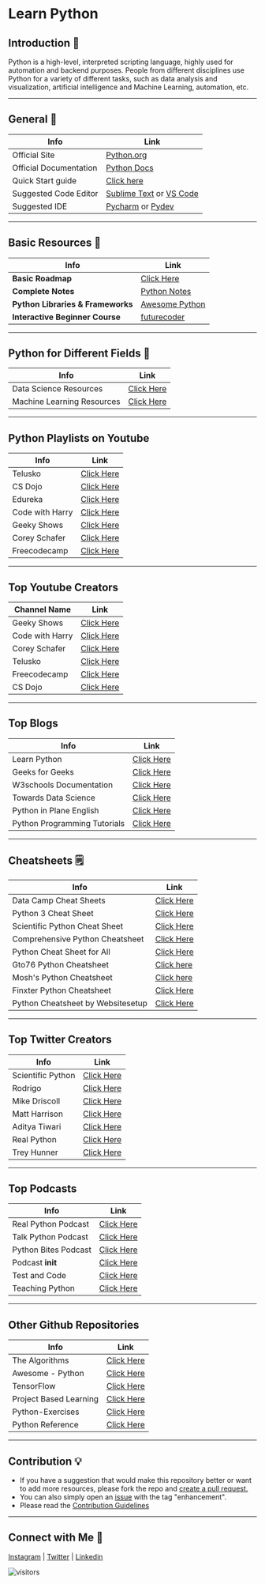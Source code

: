 # Learn Python

## Introduction 💫
Python is a high-level, interpreted scripting language, highly used for automation and backend purposes.
People from different disciplines use Python for a variety of different tasks, such as data analysis and visualization, artificial intelligence and Machine Learning, 
automation, etc.

---

## General 🔗

| Info                               | Link                                                                                                         |
| ---------------------------------- | ------------------------------------------------------------------------------------------------------------ | 
| Official Site                      | [Python.org](https://python.org)                                                                             |
| Official Documentation             | [Python Docs](https://docs.python.org)                                                                       |
| Quick Start guide                  | [Click here](https://www.python.org/about/gettingstarted/)                                                   | 
| Suggested Code Editor              | [Sublime Text](http://www.sublimetext.com/) or [VS Code](code.visualstudio.com)                              |
| Suggested IDE                      | [Pycharm](https://www.jetbrains.com/pycharm/) or [Pydev](http://pydev.org/)                                 |

---

## Basic Resources 🔗

| Info                                   | Link                                                                                                     |
| -------------------------------------  | ---------------------------------------------------------------------------------------------------------|
| **Basic Roadmap**                      | <a href='./roadmap.md' target="_blank">Click Here</a>                                                    |
| **Complete Notes**                     | [Python Notes](https://books.goalkicker.com/PythonBook/)                                                 |   
| **Python Libraries & Frameworks**      | [Awesome Python](https://github.com/vinta/awesome-python)                                                |
| **Interactive Beginner Course**        | [futurecoder](https://futurecoder.io/)                                                                   |

---


## Python for Different Fields 🔗
| Info                                          | Link                                                                                               |
| --------------------------------------------- | -------------------------------------------------------------------------------------------------- |
| Data Science Resources                        | [Click Here](https://github.com/r0f1/datascience)                                                  |
| Machine Learning Resources                    | [Click Here](https://github.com/ujjwalkarn/Machine-Learning-Tutorials)                             |

---

## Python Playlists on Youtube 

| Info                                   | Link                                                                                                     |
| -------------------------------------- | -------------------------------------------------------------------------------------------------------- |
| Telusko                                | [Click Here](https://youtube.com/playlist?list=PLsyeobzWxl7poL9JTVyndKe62ieoN-MZ3)                       |
| CS Dojo                                | [Click Here](https://youtube.com/playlist?list=PLBZBJbE_rGRWeh5mIBhD-hhDwSEDxogDg)                       |
| Edureka                                | [Click Here](https://youtube.com/playlist?list=PL9ooVrP1hQOHY-BeYrKHDrHKphsJOyRyu)                       |
| Code with Harry                        | [Click Here](https://youtube.com/playlist?list=PLu0W_9lII9agICnT8t4iYVSZ3eykIAOME)                       |
| Geeky Shows                            | [Click Here](https://www.youtube.com/playlist?list=PLbGui_ZYuhigZkqrHbI_ZkPBrIr5Rsd5L)                   |
| Corey Schafer                          | [Click Here](https://www.youtube.com/playlist?list=PL-osiE80TeTt2d9bfVyTiXJA-UTHn6WwU)                   |
| Freecodecamp                           | [Click Here](https://www.youtube.com/playlist?list=PLWKjhJtqVAbnqBxcdjVGgT3uVR10bzTEB)                   |

---

## Top Youtube Creators 
| Channel Name                           | Link                                                                                                     |
| -------------------------------------- | -------------------------------------------------------------------------------------------------------- |
| Geeky Shows                            | [Click Here](https://www.youtube.com/user/GeekyShow1)                                                    |
| Code with Harry                        | [Click Here](https://www.youtube.com/c/CodeWithHarry)                                                    |
| Corey Schafer                          | [Click Here](https://www.youtube.com/c/Coreyms)                                                          |
| Telusko                                | [Click Here](https://www.youtube.com/c/Telusko)                                                          |
| Freecodecamp                           | [Click Here](https://www.youtube.com/c/Freecodecamp)                                                     |
| CS Dojo                                | [Click Here](https://www.youtube.com/c/CSDojo)                                                           |

---

## Top Blogs 

| Info                                   | Link                                                                                                     |
| -------------------------------------- | -------------------------------------------------------------------------------------------------------- |
| Learn Python                           | [Click Here](https://learnpython.com/blog/)                                                              |
| Geeks for Geeks                        | [Click Here](https://www.geeksforgeeks.org/python-programming-language/)                                 |
| W3schools Documentation                | [Click Here](https://www.w3schools.com/python/)                                                          |
| Towards Data Science                   | [Click Here](https://towardsdatascience.com/tagged/python)                                               |
| Python in Plane English                | [Click Here](https://python.plainenglish.io/)                                                            |
| Python Programming Tutorials           | [Click Here](https://pythonprogramming.net/)                                                             |

---

## Cheatsheets 🗒️

|Info                                          | Link                                                                                                |
|--------------------------------------------- | --------------------------------------------------------------------------------------------------- |
| Data Camp Cheat Sheets                       | [Click Here](https://www.datacamp.com/community/data-science-cheatsheets)                           |
| Python 3 Cheat Sheet                         | [Click Here](https://perso.limsi.fr/pointal/_media/python:cours:mementopython3-english.pdf)         |
| Scientific Python Cheat Sheet                | [Click Here](https://ipgp.github.io/scientific_python_cheat_sheet/)                                 |
| Comprehensive Python Cheatsheet              | [Click Here](https://gto76.github.io/python-cheatsheet/)                                            |
| Python Cheat Sheet for All                   | [Click Here](https://sinxloud.com/python-cheat-sheet-beginner-advanced/)                            |
| Gto76 Python Cheatsheet                      | [Click here](https://www.pythoncheatsheet.org/)                                                     |
| Mosh's Python Cheatsheet                     | [Click here](https://programmingwithmosh.com/wp-content/uploads/2019/02/Python-Cheat-Sheet.pdf)     |
| Finxter Python Cheatsheet                    | [Click Here](https://blog.finxter.com/python-cheat-sheets/)                                         |
| Python Cheatsheet by Websitesetup            | [Click Here](https://websitesetup.org/wp-content/uploads/2021/04/Python-cheat-sheet-April-2021.pdf) |

---


## Top Twitter Creators

| Info                                   | Link                                                                                                     |
| -------------------------------------- | -------------------------------------------------------------------------------------------------------- |
| Scientific Python                      | [Click Here](https://twitter.com/SciPyTip)                                                               |
| Rodrigo                                | [Click Here](https://twitter.com/mathsppblog)                                                            |
| Mike Driscoll                          | [Click Here](https://twitter.com/driscollis)                                                             | 
| Matt Harrison                          | [Click Here](https://twitter.com/__mharrison__)                                                          |
| Aditya Tiwari                          | [Click Here](https://twitter.com/thegeekyb0y)                                                            |
| Real Python                            | [Click Here](https://twitter.com/realpython)                                                             |
| Trey Hunner                            | [Click Here](https://twitter.com/treyhunner)                                                             |

---

## Top Podcasts

| Info                                          | Link                                                                                               |
| --------------------------------------------  | -------------------------------------------------------------------------------------------------- |
| Real Python Podcast                           | [Click Here](https://realpython.com/podcasts/rpp/)                                                 |
| Talk Python Podcast                           | [Click Here](https://talkpython.fm/)                                                               |
| Python Bites Podcast                          | [Click Here](https://pythonbytes.fm/)                                                              |
| Podcast __init__                              | [Click Here](https://www.pythonpodcast.com/)                                                       |
| Test and Code                                 | [Click Here](https://testandcode.com/)                                                             |
| Teaching Python                               | [Click Here](https://www.teachingpython.fm/)                                                       |


---

## Other Github Repositories

| Info                                          | Link                                                                                               |
| --------------------------------------        | -------------------------------------------------------------------------------------------------- |
| The Algorithms                                | [Click Here](https://github.com/TheAlgorithms/Python)                                              |
| Awesome - Python                              | [Click Here](https://github.com/vinta/awesome-python)                                              |
| TensorFlow                                    | [Click Here](https://github.com/tensorflow/tensorflow)                                             |
| Project Based Learning                        | [Click Here](https://github.com/tuvtran/project-based-learning#python)                             | 
| Python-Exercises                              | [Click Here](https://github.com/zhiwehu/Python-programming-exercises)                              |  
| Python Reference                              | [Click Here](https://github.com/rasbt/python_reference)                                            |

---



## Contribution 💡

- If you have a suggestion that would make this repository better or want to add more resources, please fork the repo and [create a pull request.](https://github.com/thegeekyb0y/learnpython/edit/main/README.md) 
- You can also simply open an [issue](https://github.com/thegeekyb0y/learnpython/issues/new) with the tag "enhancement". 
- Please read the [Contribution Guidelines](https://github.com/thegeekyb0y/learnpython/blob/main/CONTRIBUTING.md)

---

## Connect with Me 🤝

[Instagram](https://www.instagram.com/thegeekyb0y) | [Twitter](https://www.twitter.com/thegeekyb0y) | [Linkedin](https://www.linkedin.com/in/adityacodes)

![visitors](https://page-views.glitch.me/badge?page_id=thegeekyb0y/learnpython)


